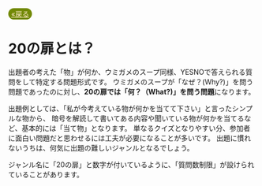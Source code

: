 <a style="background-color:#728905;color:blanchedalmond;padding:3px 6px;border-radius:20px;" href="javascript:window.history.back();">«戻る</a>

# 20の扉とは？
出題者の考えた「物」が何か、ウミガメのスープ同様、YESNOで答えられる質問をして特定する問題形式です。
ウミガメのスープが「なぜ？(Why?)」を問う問題であったのに対し、**20の扉では「何？（What?)」を問う問題**になります。


出題例としては、「私が今考えている物が何かを当てて下さい」と言ったシンプルな物から、
暗号を解読して書いてある内容や聞いている物が何かを当てるなど、基本的には「当て物」となります。
単なるクイズとなりやすい分、参加者に面白い問題だと思わせるには工夫が必要になることが多いです。
出題に慣れないうちは、何気に出題の難しいジャンルとなるでしょう。

ジャンル名に「20の扉」と数字が付いているように、「質問数制限」が設けられていることがあります。
